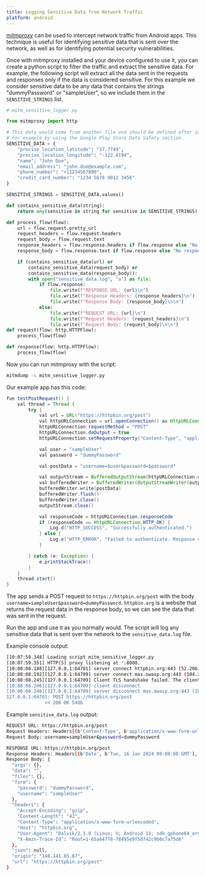 ```yaml
---
title: Logging Sensitive Data from Network Traffic
platform: android
---
```


[mitmproxy](../../tools/network/MASTG-TOOL-0097.md) can be used to intercept network traffic from Android apps. This technique is useful for identifying sensitive data that is sent over the network, as well as for identifying potential security vulnerabilities.

Once with mitmproxy installed and your device configured to use it, you can create a python script to filter the traffic and extract the sensitive data. For example, the following script will extract all the data sent in the requests and responses only if the data is considered sensitive. For this example we consider sensitive data to be any data that contains the strings "dummyPassword" or "sampleUser", so we include them in the `SENSITIVE_STRINGS` list.

```python
# mitm_sensitive_logger.py

from mitmproxy import http

# This data would come from another file and should be defined after identifying the data that is considered sensitive for this application.
# For example by using the Google Play Store Data Safety section.
SENSITIVE_DATA = {
    "precise_location_latitude": "37.7749",
    "precise_location_longitude": "-122.4194",
    "name": "John Doe",
    "email_address": "john.doe@example.com",
    "phone_number": "+11234567890",
    "credit_card_number": "1234 5678 9012 3456"
}

SENSITIVE_STRINGS = SENSITIVE_DATA.values()

def contains_sensitive_data(string):
    return any(sensitive in string for sensitive in SENSITIVE_STRINGS)

def process_flow(flow):
    url = flow.request.pretty_url
    request_headers = flow.request.headers
    request_body = flow.request.text
    response_headers = flow.response.headers if flow.response else "No response"
    response_body = flow.response.text if flow.response else "No response"

    if (contains_sensitive_data(url) or 
        contains_sensitive_data(request_body) or 
        contains_sensitive_data(response_body)):
        with open("sensitive_data.log", "a") as file:
            if flow.response:
                file.write(f"RESPONSE URL: {url}\n")
                file.write(f"Response Headers: {response_headers}\n")
                file.write(f"Response Body: {response_body}\n\n")
            else:
                file.write(f"REQUEST URL: {url}\n")
                file.write(f"Request Headers: {request_headers}\n")
                file.write(f"Request Body: {request_body}\n\n")
def request(flow: http.HTTPFlow):
    process_flow(flow)

def response(flow: http.HTTPFlow):
    process_flow(flow)
```

Now you can run mitmproxy with the script:

```bash
mitmdump -s mitm_sensitive_logger.py
```

Our example app has this code:

```java
fun testPostRequest() {
    val thread = Thread {
        try {
            val url = URL("https://httpbin.org/post")
            val httpURLConnection = url.openConnection() as HttpURLConnection
            httpURLConnection.requestMethod = "POST"
            httpURLConnection.doOutput = true
            httpURLConnection.setRequestProperty("Content-Type", "application/x-www-form-urlencoded")

            val user = "sampleUser"
            val password = "dummyPassword"

            val postData = "username=$user&password=$password"

            val outputStream = BufferedOutputStream(httpURLConnection.outputStream)
            val bufferedWriter = BufferedWriter(OutputStreamWriter(outputStream, "UTF-8"))
            bufferedWriter.write(postData)
            bufferedWriter.flush()
            bufferedWriter.close()
            outputStream.close()

            val responseCode = httpURLConnection.responseCode
            if (responseCode == HttpURLConnection.HTTP_OK) {
                Log.d("HTTP_SUCCESS", "Successfully authenticated.")
            } else {
                Log.e("HTTP_ERROR", "Failed to authenticate. Response code: $responseCode")
            }

        } catch (e: Exception) {
            e.printStackTrace()
        }
    }
    thread.start()
}
```

The app sends a POST request to `https://httpbin.org/post` with the body `username=sampleUser&password=dummyPassword`. `httpbin.org` is a website that returns the request data in the response body, so we can see the data that was sent in the request.

Run the app and use it as you normally would. The script will log any sensitive data that is sent over the network to the `sensitive_data.log` file.

Example console output:

```bash
[10:07:59.348] Loading script mitm_sensitive_logger.py
[10:07:59.351] HTTP(S) proxy listening at *:8080.
[10:08:08.188][127.0.0.1:64701] server connect httpbin.org:443 (52.206.94.89:443)
[10:08:08.192][127.0.0.1:64709] server connect mas.owasp.org:443 (104.22.27.77:443)
[10:08:08.245][127.0.0.1:64709] Client TLS handshake failed. The client does not trust the proxy's certificate for mas.owasp.org (OpenSSL Error([('SSL routines', '', 'ssl/tls alert certificate unknown')]))
[10:08:08.246][127.0.0.1:64709] client disconnect
[10:08:08.246][127.0.0.1:64709] server disconnect mas.owasp.org:443 (104.22.27.77:443)
127.0.0.1:64701: POST https://httpbin.org/post
              << 200 OK 548b
```

Example `sensitive_data.log` output:

```bash
REQUEST URL: https://httpbin.org/post
Request Headers: Headers[(b'Content-Type', b'application/x-www-form-urlencoded'), (b'User-Agent', b'Dalvik/2.1.0 (Linux; U; Android 13; sdk_gphone64_arm64 Build/TE1A.220922.021)'), (b'Host', b'httpbin.org'), (b'Connection', b'Keep-Alive'), (b'Accept-Encoding', b'gzip'), (b'Content-Length', b'42')]
Request Body: username=sampleUser&password=dummyPassword

RESPONSE URL: https://httpbin.org/post
Response Headers: Headers[(b'Date', b'Tue, 16 Jan 2024 09:08:08 GMT'), (b'Content-Type', b'application/json'), (b'Content-Length', b'548'), (b'Connection', b'keep-alive'), (b'Server', b'gunicorn/19.9.0'), (b'Access-Control-Allow-Origin', b'*'), (b'Access-Control-Allow-Credentials', b'true')]
Response Body: {
  "args": {}, 
  "data": "", 
  "files": {}, 
  "form": {
    "password": "dummyPassword", 
    "username": "sampleUser"
  }, 
  "headers": {
    "Accept-Encoding": "gzip", 
    "Content-Length": "42", 
    "Content-Type": "application/x-www-form-urlencoded", 
    "Host": "httpbin.org", 
    "User-Agent": "Dalvik/2.1.0 (Linux; U; Android 13; sdk_gphone64_arm64 Build/TE1A.220922.021)", 
    "X-Amzn-Trace-Id": "Root=1-65a64778-78495e9f5d742c9b0c7a75d8"
  }, 
  "json": null, 
  "origin": "148.141.65.87", 
  "url": "https://httpbin.org/post"
}
```
